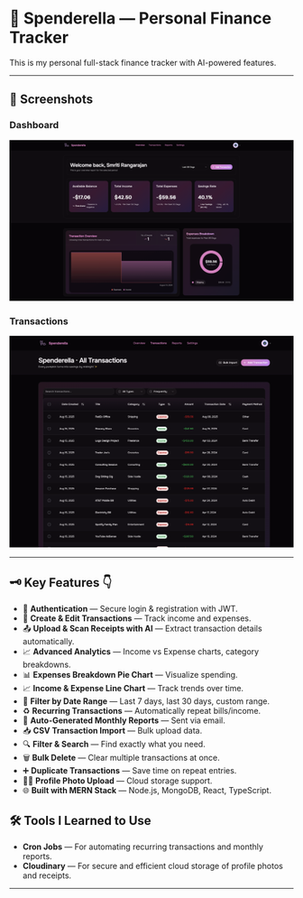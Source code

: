 # 👠 Spenderella — Personal Finance Tracker

This is my personal full-stack finance tracker with AI-powered features.  

---

## 📸 Screenshots

### Dashboard
![Dashboard](client/src/assets/images/dashboardfixed.png)

### Transactions
![Transactions](client/src/assets/images/transaction.png)

---

## 🗝️ Key Features 👇

- 🔐 **Authentication** — Secure login & registration with JWT.
- 💸 **Create & Edit Transactions** — Track income and expenses.
- 📤 **Upload & Scan Receipts with AI** — Extract transaction details automatically.
- 📈 **Advanced Analytics** — Income vs Expense charts, category breakdowns.
- 📊 **Expenses Breakdown Pie Chart** — Visualize spending.
- 📈 **Income & Expense Line Chart** — Track trends over time.
- 📅 **Filter by Date Range** — Last 7 days, last 30 days, custom range.
- ♻️ **Recurring Transactions** — Automatically repeat bills/income.
- 📄 **Auto-Generated Monthly Reports** — Sent via email.
- 📥 **CSV Transaction Import** — Bulk upload data.
- 🔍 **Filter & Search** — Find exactly what you need.
- 🗑️ **Bulk Delete** — Clear multiple transactions at once.
- ➕ **Duplicate Transactions** — Save time on repeat entries.
- 🧑‍💼 **Profile Photo Upload** — Cloud storage support.
- 🌐 **Built with MERN Stack** — Node.js, MongoDB, React, TypeScript.

## 🛠 Tools I Learned to Use

- **Cron Jobs** — For automating recurring transactions and monthly reports.  
- **Cloudinary** — For secure and efficient cloud storage of profile photos and receipts.  

---
